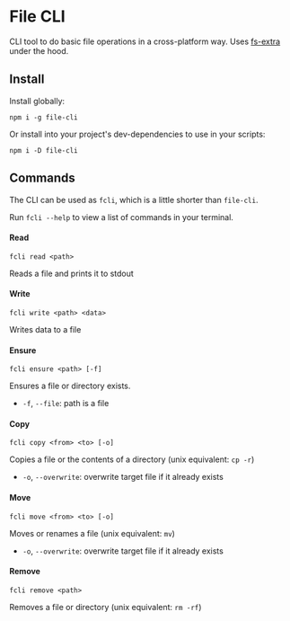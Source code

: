 # File CLI
CLI tool to do basic file operations in a cross-platform way. Uses [fs-extra](https://www.npmjs.com/package/fs-extra) under the hood.

## Install
Install globally:
```
npm i -g file-cli
```

Or install into your project's dev-dependencies to use in your scripts:
```
npm i -D file-cli
```

## Commands
The CLI can be used as `fcli`, which is a little shorter than `file-cli`.

Run `fcli --help` to view a list of commands in your terminal.

#### Read
```
fcli read <path>
```

Reads a file and prints it to stdout

#### Write
```
fcli write <path> <data>
```

Writes data to a file

#### Ensure
```
fcli ensure <path> [-f]
```

Ensures a file or directory exists.

- `-f`, `--file`: path is a file

#### Copy
```
fcli copy <from> <to> [-o]
```

Copies a file or the contents of a directory (unix equivalent: `cp -r`)

- `-o`, `--overwrite`: overwrite target file if it already exists

#### Move
```
fcli move <from> <to> [-o]
```

Moves or renames a file (unix equivalent: `mv`)

- `-o`, `--overwrite`: overwrite target file if it already exists

#### Remove
```
fcli remove <path>
```

Removes a file or directory (unix equivalent: `rm -rf`)
